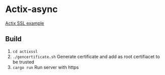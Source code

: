 # Actix-async

[Actix SSL example](https://github.com/actix/actix-website/blob/master/examples/server/src/ssl.rs)

## Build

1. `cd actixssl` 
2. `./gencertificate.sh` Generate certificate and add as root certifiacet to be trusted
2. `cargo run` Run server with https

